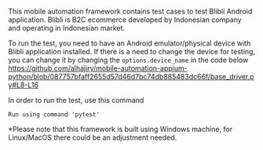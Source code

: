 This mobile automation framework contains test cases to test Blibli Android application. 
Blibli is B2C ecommerce developed by Indonesian company and operating in Indonesian market. 

To run the test, you need to have an Android emulator/physical device with Blibli application installed. If there is a need to change the device for testing, you can change it by changing the ```options.device_name``` in the code below
https://github.com/alhajiry/mobile-automation-appium-python/blob/087757bfaff2655d57d46d7bc74db885483dc66f/base_driver.py#L8-L16

In order to run the test, use this command
```
Run using command 'pytest'
```

*Please note that this framework is built using Windows machine, for Linux/MacOS there could be an adjustment needed.
